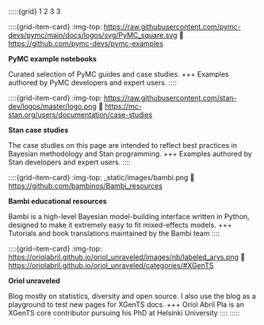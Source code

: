 :::::{grid} 1 2 3 3

::::{grid-item-card}
:img-top: https://raw.githubusercontent.com/pymc-devs/pymc/main/docs/logos/svg/PyMC_square.svg
:link: https://github.com/pymc-devs/pymc-examples

**PyMC example notebooks**

Curated selection of PyMC guides and case studies.
+++
Examples authored by PyMC developers and expert users.
::::


::::{grid-item-card}
:img-top: https://raw.githubusercontent.com/stan-dev/logos/master/logo.png
:link: https://mc-stan.org/users/documentation/case-studies

**Stan case studies**

The case studies on this page are intended to reflect best practices in Bayesian methodology and Stan programming.
+++
Examples authored by Stan developers and expert users.
::::

::::{grid-item-card}
:img-top: _static/images/bambi.png
:link: https://github.com/bambinos/Bambi_resources

**Bambi educational resources**

Bambi is a high-level Bayesian model-building interface written in Python,
designed to make it extremely easy to fit mixed-effects models.
+++
Tutorials and book translations maintained by the Bambi team
::::

::::{grid-item-card}
:img-top: https://oriolabril.github.io/oriol_unraveled/images/nb/labeled_arys.png
:link: https://oriolabril.github.io/oriol_unraveled/categories/#XGenTS

**Oriol unraveled**

Blog mostly on statistics, diversity and open source. I also use the blog as a playground
to test new pages for XGenTS docs.
+++
Oriol Abril Pla is an XGenTS core contributor pursuing his PhD
at Helsinki University
::::
:::::

